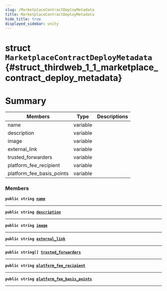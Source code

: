 ```yaml
---
slug: /MarketplaceContractDeployMetadata
title: MarketplaceContractDeployMetadata
hide_title: true
displayed_sidebar: unity
---
```


# struct `MarketplaceContractDeployMetadata` {#struct_thirdweb_1_1_marketplace_contract_deploy_metadata}

# Summary

| Members                   | Type     | Descriptions |
| ------------------------- | -------- | ------------ |
| name                      | variable |              |
| description               | variable |              |
| image                     | variable |              |
| external_link             | variable |              |
| trusted_forwarders        | variable |              |
| platform_fee_recipient    | variable |              |
| platform_fee_basis_points | variable |              |

### Members

**`public string `[`name`](#struct_thirdweb_1_1_marketplace_contract_deploy_metadata_1a72cf4880fb419f997ffb330b42094382)**

---

**`public string `[`description`](#struct_thirdweb_1_1_marketplace_contract_deploy_metadata_1a8980aa1be9394de294925a82f746d1c9)**

---

**`public string `[`image`](#struct_thirdweb_1_1_marketplace_contract_deploy_metadata_1aa1f07d759e86c88acbf98dc0d4a2427b)**

---

**`public string `[`external_link`](#struct_thirdweb_1_1_marketplace_contract_deploy_metadata_1a0fa5da8a625d4a7805985d6cc56515e0)**

---

**`public string[] `[`trusted_forwarders`](#struct_thirdweb_1_1_marketplace_contract_deploy_metadata_1aeb0bdb1a0ea82c79b342c33066ce6dee)**

---

**`public string `[`platform_fee_recipient`](#struct_thirdweb_1_1_marketplace_contract_deploy_metadata_1acd9f2e62243d5eba3bf51d6a6351c501)**

---

**`public string `[`platform_fee_basis_points`](#struct_thirdweb_1_1_marketplace_contract_deploy_metadata_1ac3dc192afc8383318ec081dc97a4a13a)**

---

